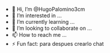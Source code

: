 - 👋 Hi, I’m @HugoPalomino3cm
- 👀 I’m interested in ...
- 🌱 I’m currently learning ...
- 💞️ I’m looking to collaborate on ...
- 📫 How to reach me ...
- ⚡ Fun fact: para despues crearlo chat

<!---
HugoPalomino3cm/HugoPalomino3cm is a ✨ special ✨ repository because its `README.md` (this file) appears on your GitHub profile.
You can click the Preview link to take a look at your changes.
--->
